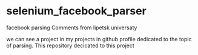 # selenium_facebook_parser
facebook parsing Comments from lipetsk universaty


we can see a project in my projects in github profile dedicated to the topic of parsing. This repository decicated to this project
